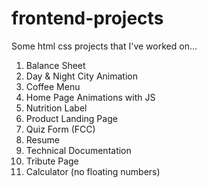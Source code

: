 # frontend-projects
Some html css projects that I've worked on...

1. Balance Sheet
2. Day & Night City Animation
3. Coffee Menu
4. Home Page Animations with JS
5. Nutrition Label
6. Product Landing Page
7. Quiz Form (FCC)
8. Resume
9. Technical Documentation
10. Tribute Page
11. Calculator (no floating numbers)
